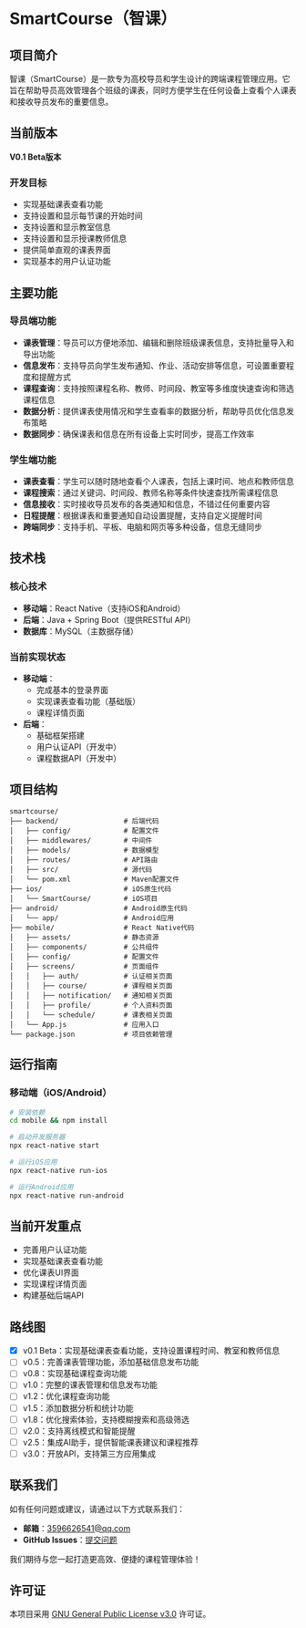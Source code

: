 # SmartCourse（智课）

## 项目简介

智课（SmartCourse）是一款专为高校导员和学生设计的跨端课程管理应用。它旨在帮助导员高效管理各个班级的课表，同时方便学生在任何设备上查看个人课表和接收导员发布的重要信息。

## 当前版本

**V0.1 Beta版本**

### 开发目标

- 实现基础课表查看功能
- 支持设置和显示每节课的开始时间
- 支持设置和显示教室信息
- 支持设置和显示授课教师信息
- 提供简单直观的课表界面
- 实现基本的用户认证功能

## 主要功能

### 导员端功能

- **课表管理**：导员可以方便地添加、编辑和删除班级课表信息，支持批量导入和导出功能
- **信息发布**：支持导员向学生发布通知、作业、活动安排等信息，可设置重要程度和提醒方式
- **课程查询**：支持按照课程名称、教师、时间段、教室等多维度快速查询和筛选课程信息
- **数据分析**：提供课表使用情况和学生查看率的数据分析，帮助导员优化信息发布策略
- **数据同步**：确保课表和信息在所有设备上实时同步，提高工作效率

### 学生端功能

- **课表查看**：学生可以随时随地查看个人课表，包括上课时间、地点和教师信息
- **课程搜索**：通过关键词、时间段、教师名称等条件快速查找所需课程信息
- **信息接收**：实时接收导员发布的各类通知和信息，不错过任何重要内容
- **日程提醒**：根据课表和重要通知自动设置提醒，支持自定义提醒时间
- **跨端同步**：支持手机、平板、电脑和网页等多种设备，信息无缝同步

## 技术栈

### 核心技术

- **移动端**：React Native（支持iOS和Android）
- **后端**：Java + Spring Boot（提供RESTful API）
- **数据库**：MySQL（主数据存储）

### 当前实现状态

- **移动端**：
  - 完成基本的登录界面
  - 实现课表查看功能（基础版）
  - 课程详情页面
- **后端**：
  - 基础框架搭建
  - 用户认证API（开发中）
  - 课程数据API（开发中）

## 项目结构

```
smartcourse/
├── backend/                # 后端代码
│   ├── config/             # 配置文件
│   ├── middlewares/        # 中间件
│   ├── models/             # 数据模型
│   ├── routes/             # API路由
│   ├── src/                # 源代码
│   └── pom.xml             # Maven配置文件
├── ios/                    # iOS原生代码
│   └── SmartCourse/        # iOS项目
├── android/                # Android原生代码
│   └── app/                # Android应用
├── mobile/                 # React Native代码
│   ├── assets/             # 静态资源
│   ├── components/         # 公共组件
│   ├── config/             # 配置文件
│   ├── screens/            # 页面组件
│   │   ├── auth/           # 认证相关页面
│   │   ├── course/         # 课程相关页面
│   │   ├── notification/   # 通知相关页面
│   │   ├── profile/        # 个人资料页面
│   │   └── schedule/       # 课表相关页面
│   └── App.js              # 应用入口
└── package.json            # 项目依赖管理
```

## 运行指南

### 移动端（iOS/Android）

```bash
# 安装依赖
cd mobile && npm install

# 启动开发服务器
npx react-native start

# 运行iOS应用
npx react-native run-ios

# 运行Android应用
npx react-native run-android
```

## 当前开发重点

- 完善用户认证功能
- 实现基础课表查看功能
- 优化课表UI界面
- 实现课程详情页面
- 构建基础后端API

## 路线图

- [x] v0.1 Beta：实现基础课表查看功能，支持设置课程时间、教室和教师信息
- [ ] v0.5：完善课表管理功能，添加基础信息发布功能
- [ ] v0.8：实现基础课程查询功能
- [ ] v1.0：完整的课表管理和信息发布功能
- [ ] v1.2：优化课程查询功能
- [ ] v1.5：添加数据分析和统计功能
- [ ] v1.8：优化搜索体验，支持模糊搜索和高级筛选
- [ ] v2.0：支持离线模式和智能提醒
- [ ] v2.5：集成AI助手，提供智能课表建议和课程推荐
- [ ] v3.0：开放API，支持第三方应用集成

## 联系我们

如有任何问题或建议，请通过以下方式联系我们：

- **邮箱**：3596626541@qq.com
- **GitHub Issues**：[提交问题](https://github.com/gaohecheng1/smartcourse/issues)

我们期待与您一起打造更高效、便捷的课程管理体验！

## 许可证

本项目采用 [GNU General Public License v3.0](LICENSE) 许可证。
